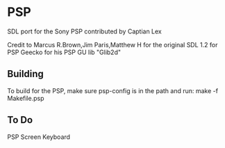 PSP
======
SDL port for the Sony PSP contributed by Captian Lex

Credit to Marcus R.Brown,Jim Paris,Matthew H for the original SDL 1.2 for PSP Geecko for his PSP GU lib "Glib2d"

Building
--------
To build for the PSP, make sure psp-config is in the path and run:
make -f Makefile.psp



To Do
------
PSP Screen Keyboard
